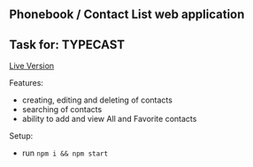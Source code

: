 ## Phonebook / Contact List web application
## Task for: TYPECAST

[Live Version](https://jovial-perlman-ee9043.netlify.app/)


Features:

- creating, editing and deleting of contacts
- searching of contacts
- ability to add and view All and Favorite contacts

Setup:
- run ```npm i && npm start```
